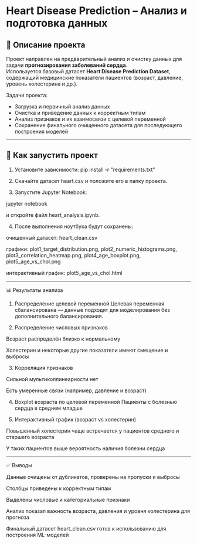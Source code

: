 # Heart Disease Prediction – Анализ и подготовка данных

## 📌 Описание проекта
Проект направлен на предварительный анализ и очистку данных для задачи **прогнозирования заболеваний сердца**.  
Используется базовый датасет **Heart Disease Prediction Dataset**, содержащий медицинские показатели пациентов (возраст, давление, уровень холестерина и др.).  

Задачи проекта:
- Загрузка и первичный анализ данных  
- Очистка и приведение данных к корректным типам  
- Анализ признаков и их взаимосвязи с целевой переменной  
- Сохранение финального очищенного датасета для последующего построения моделей  

---

## 🚀 Как запустить проект
1. Установите зависимости:
   pip install -r "requirements.txt"


2. Скачайте датасет heart.csv и положите его в папку проекта.


3. Запустите Jupyter Notebook:

jupyter notebook

и откройте файл heart_analysis.ipynb.


4. После выполнения ноутбука будут сохранены:

очищенный датасет: heart_clean.csv

графики: plot1_target_distribution.png, plot2_numeric_histograms.png, plot3_correlation_heatmap.png, plot4_age_boxplot.png, plot5_age_vs_chol.png

интерактивный график: plot5_age_vs_chol.html


---

📊 Результаты анализа

1. Распределение целевой переменной
Целевая переменная сбалансирована — данные подходят для моделирования без дополнительного балансирования.


2. Распределение числовых признаков

Возраст распределён близко к нормальному

Холестерин и некоторые другие показатели имеют смещение и выбросы



3. Корреляция признаков

Сильной мультиколлинеарности нет

Есть умеренные связи (например, давление и возраст)



4. Boxplot возраста по целевой переменной
Пациенты с болезнью сердца в среднем младше 


5. Интерактивный график (возраст vs холестерин)

Повышенный холестерин чаще встречается у пациентов среднего и старшего возраста

У таких пациентов выше вероятность наличия болезни сердца





---

✅ Выводы

Данные очищены от дубликатов, проверены на пропуски и выбросы

Столбцы приведены к корректным типам

Выделены числовые и категориальные признаки

Анализ показал важность возраста, давления и уровня холестерина для прогноза

Финальный датасет heart_clean.csv готов к использованию для построения ML-моделей



